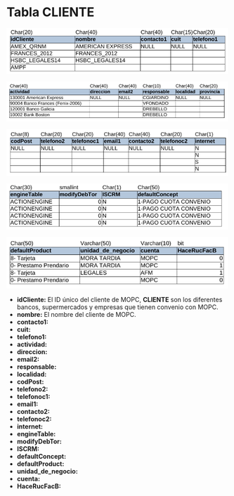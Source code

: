 # Tabla CLIENTE

![tabla_cliente1](./img/cliente/tabla1.png)

![tabla_cliente2](./img/cliente/tabla2.png)

![tabla_cliente3](./img/cliente/tabla3.png)

![tabla_cliente4](./img/cliente/tabla4.png)

![tabla_cliente5](./img/cliente/tabla5.png)

* **idCliente:** El ID único del cliente de MOPC, **CLIENTE** son los diferentes bancos, supermercados y empresas que tienen convenio con MOPC.
* **nombre:** El nombre del cliente de MOPC.
* **contacto1:**
* **cuit:**
* **telefono1:**
* **actividad:**
* **direccion:**
* **email2:**
* **responsable:**
* **localidad:**
* **codPost:**
* **telefono2:**
* **telefonoc1:**
* **email1:**
* **contacto2:**
* **telefonoc2:**
* **internet:**
* **engineTable:**
* **modifyDebTor:**
* **ISCRM:**
* **defaultConcept:**
* **defaultProduct:**
* **unidad_de_negocio:**
* **cuenta:**
* **HaceRucFacB:**